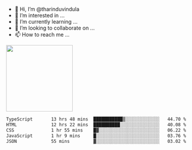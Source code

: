 - 👋 Hi, I’m @tharinduvindula
- 👀 I’m interested in ...
- 🌱 I’m currently learning ...
- 💞️ I’m looking to collaborate on ...
- 📫 How to reach me ...

<!---
tharinduvindula/tharinduvindula is a ✨ special ✨ repository because its `README.md` (this file) appears on your GitHub profile.
You can click the Preview link to take a look at your changes.
--->

<img height="180em" src="https://github-readme-stats.vercel.app/api?username=tharinduvindula&show_icons=true&hide_border=false&&count_private=true&include_all_commits=true" />


<!--START_SECTION:waka-->

```txt
TypeScript       13 hrs 48 mins  ███████████▒░░░░░░░░░░░░░   44.70 %
HTML             12 hrs 22 mins  ██████████░░░░░░░░░░░░░░░   40.08 %
CSS              1 hr 55 mins    █▓░░░░░░░░░░░░░░░░░░░░░░░   06.22 %
JavaScript       1 hr 9 mins     █░░░░░░░░░░░░░░░░░░░░░░░░   03.76 %
JSON             55 mins         ▓░░░░░░░░░░░░░░░░░░░░░░░░   03.02 %
```

<!--END_SECTION:waka-->
